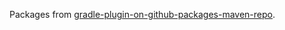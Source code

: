 Packages from [gradle-plugin-on-github-packages-maven-repo](https://github.com/valderman/gradle-plugin-on-github-packages).
